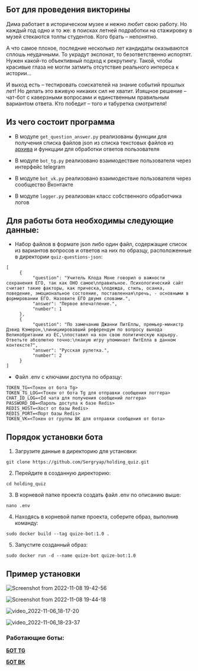 ## Бот для проведения викторины

Дима работает в историческом музее и нежно любит свою работу. Но каждый год одно и то же: в поисках летней подработки на стажировку в музей стекаются толпы студентов. Кого брать – непонятно.

А что самое плохое, последние несколько лет кандидаты оказываются сплошь неудачными. То украдут экспонат, то безответственно испортят. Нужен какой-то объективный подход к рекрутингу. Такой, чтобы красивые глаза не могли затмить отсутствие реального интереса к истории…

И выход есть – тестировать соискателей на знание событий прошлых лет! Но делать это вживую никаких сил не хватит. Изящное решение – чат-бот с каверзными вопросами и единственным правильным вариантом ответа. Кто победит – того и табуретка смотрителя!

## Из чего состоит программа


* В модуле `get_question_answer.py` реализованы функции для получения списка файлов json из списка текстовых файлов из [архива](https://dvmn.org/media/modules_dist/quiz-questions.zip) и функцции для обработки ответов пользователя

* В модуле `bot_tg.py` реализовано взаимодествие пользователя через интерфейс telegram

* В модуле `bot_vk.py` реализовано взаимодествие пользователя через сообщество Вконтакте

* В модуле `logger.py` реализован класс собственного обработчика логов


## Для работы бота необходимы следующие данные:

* Набор файлов в формате json либо один файл, содержащие список из вариантов вопросов и ответов на них по образцу, расположенные в директории `quiz-questions-json`:


```
[
     {
          "question": "Учитель Клода Моне говорил о важности сохранения ЕГО, так как ОНО самое\nправильное. Психологический сайт считает такие факторы, как прическа,\nодежда, стиль, осанка, поведение, эмоциональное состояние, поставленная\nречь, - основными в формировании ЕГО. Назовите ЕГО двумя словами.",
          "answer": "Первое впечатление.",
          "number": 1
     },
     {
          "question": "По замечанию Джанни ПитЕллы, премьер-министр Дэвид Кэмерон,\nинициировавший референдум по вопросу выхода Великобритании из ЕС,\nпоставил на кон свою политическую карьеру. Ответьте абсолютно точно:\nкакую игру упоминает ПитЕлла в данном контексте?",
          "answer": "Русская рулетка.",
          "number": 2
     }
]
```

* Файл .env с ключами доступа по образцу:

```
TOKEN_TG=<Токен от бота Tg>
TOKEN_TG_LOG=<Токен от бота Tg для отправки сообщения логгера>
CHAT_ID_LOG=<Id чата для получения сообщений логгера>
PASSWORD_DB=<Пароль доступа к базе Redis>
REDIS_HOST=<Хост от базы Redis>
REDIS_PORT=<Порт базы Redis>
TOKEN_VK=<Токен от группы ВК для отправки сообщения от бота>
```

## Порядок установки бота

1. Загрузите данные в директорию для установки:

```
git clone https://github.com/Sergryap/holding_quiz.git
```

2. Перейдите в созданную директорию:

```
cd holding_quiz
```
3. В корневой папке проекта создать файл .env по описанию выше:

```
nano .env
```

4. Находясь в корневой папке проекта, соберите образ, выполнив команду:

```
sudo docker build --tag quize-bot:1.0 .
```
5. Запустите созданный образ:

```
sudo docker run -d --name quize-bot quize-bot:1.0
```

## Пример установки

![Screenshot from 2022-11-08 19-42-56](https://user-images.githubusercontent.com/99894266/200596270-29b12809-5d39-4f2d-b47c-9bebf961e92c.png)

![Screenshot from 2022-11-08 19-44-18](https://user-images.githubusercontent.com/99894266/200596317-7b6bdff8-71dc-4ff4-81e8-0764c46b1008.png)






![video_2022-11-06_18-17-20](https://user-images.githubusercontent.com/99894266/200173027-f34fb5c8-ce9f-4a33-b09c-8014dadbce5b.gif)

![video_2022-11-06_18-23-37](https://user-images.githubusercontent.com/99894266/200173356-fde66aa7-6119-4f13-95e6-99e614b7d361.gif)


### Работающие боты:

**[БОТ TG](https://t.me/QuizeSergryap_bot)**

**[БОТ ВК](https://vk.me/public217015053)**
